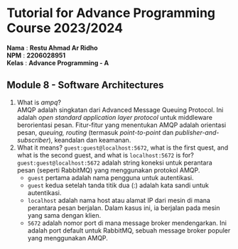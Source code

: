 # Tutorial for Advance Programming Course 2023/2024

**Nama** : **Restu Ahmad Ar Ridho** <br/>
**NPM** : **2206028951** <br/>
**Kelas** : **Advance Programming - A**

## Module 8 - Software Architectures
1. What is _ampq_?  
AMQP adalah singkatan dari Advanced Message Queuing Protocol. Ini adalah _open standard application layer protocol_ untuk middleware berorientasi pesan. Fitur-fitur yang menentukan AMQP adalah orientasi pesan, _queuing, routing_ (termasuk _point-to-point_ dan _publisher-and-subscriber_), keandalan dan keamanan.
2. What it means? `guest:guest@localhost:5672`, what is the first quest, and what is the second guest, and what is `localhost:5672` is for?  
`guest:guest@localhost:5672` adalah string koneksi untuk perantara pesan (seperti RabbitMQ) yang menggunakan protokol AMQP.
    - `guest` pertama adalah nama pengguna untuk autentikasi.
    - `guest` kedua setelah tanda titik dua (:) adalah kata sandi untuk autentikasi.
    - `localhost` adalah nama host atau alamat IP dari mesin di mana perantara pesan berjalan. Dalam kasus ini, ia berjalan pada mesin yang sama dengan klien.
    - `5672` adalah nomor port di mana message broker mendengarkan. Ini adalah port default untuk RabbitMQ, sebuah message broker populer yang menggunakan AMQP.

